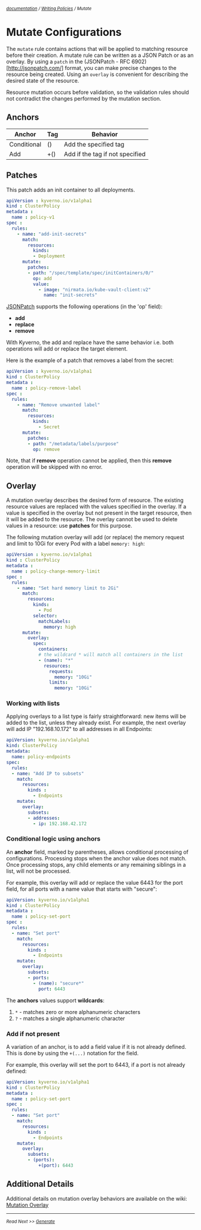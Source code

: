 <small>*[documentation](/README.md#documentation) / [Writing Policies](/documentation/writing-policies.md) / Mutate*</small>

# Mutate Configurations

The ```mutate``` rule contains actions that will be applied to matching resource before their creation. A mutate rule can be written as a JSON Patch or as an overlay. By using a ```patch``` in the (JSONPatch - RFC 6902)[http://jsonpatch.com/] format, you can make precise changes to the resource being created. Using an ```overlay``` is convenient for describing the desired state of the resource.

Resource mutation occurs before validation, so the validation rules should not contradict the changes performed by the mutation section.

## Anchors
| Anchor      	| Tag 	| Behavior                                    	|
|-------------	|-----	|---------------------------------------------	|
| Conditional 	| ()  	| Add the specified tag  	|
| Add         	| +() 	| Add if the tag if not specified             	|

## Patches

This patch adds an init container to all deployments.

````yaml
apiVersion : kyverno.io/v1alpha1
kind : ClusterPolicy
metadata :
  name : policy-v1
spec :
  rules:
    - name: "add-init-secrets"
      match:
        resources:
          kinds:
          - Deployment
      mutate:
        patches:
        - path: "/spec/template/spec/initContainers/0/"
          op: add
          value:
            - image: "nirmata.io/kube-vault-client:v2"
              name: "init-secrets"

````
[JSONPatch](http://jsonpatch.com/) supports the following operations (in the 'op' field):
* **add**
* **replace**
* **remove**

With Kyverno, the add and replace have the same behavior i.e. both operations will add or replace the target element.

Here is the example of a patch that removes a label from the secret:
````yaml
apiVersion : kyverno.io/v1alpha1
kind : ClusterPolicy
metadata :
  name : policy-remove-label
spec :
  rules:
    - name: "Remove unwanted label"
      match:
        resources:
          kinds:
            - Secret
      mutate:
        patches:
        - path: "/metadata/labels/purpose"
          op: remove
````

Note, that if **remove** operation cannot be applied, then this **remove** operation will be skipped with no error.

## Overlay

A mutation overlay describes the desired form of resource. The existing resource values are replaced with the values specified in the overlay. If a value is specified in the overlay but not present in the target resource, then it will be added to the resource. The overlay cannot be used to delete values in a resource: use **patches** for this purpose.

The following mutation overlay will add (or replace) the memory request and limit to 10Gi for every Pod with a label ```memory: high```:

````yaml
apiVersion : kyverno.io/v1alpha1
kind : ClusterPolicy
metadata :
  name : policy-change-memory-limit
spec :
  rules:
    - name: "Set hard memory limit to 2Gi"
      match:
        resources:
          kinds:
            - Pod
          selector:
            matchLabels:
              memory: high
      mutate:
        overlay:
          spec:
            containers:
            # the wildcard * will match all containers in the list
            - (name): "*"
              resources:
                requests:
                  memory: "10Gi"
                limits:
                  memory: "10Gi"

````

### Working with lists

Applying overlays to a list type is fairly straightforward: new items will be added to the list, unless they already exist. For example, the next overlay will add IP "192.168.10.172" to all addresses in all Endpoints:

````yaml
apiVersion: kyverno.io/v1alpha1
kind: ClusterPolicy
metadata:
  name: policy-endpoints
spec:
  rules:
  - name: "Add IP to subsets"
    match:
      resources:
        kinds :
          - Endpoints
    mutate:
      overlay:
        subsets:
        - addresses:
          - ip: 192.168.42.172
````


### Conditional logic using anchors

An **anchor** field, marked by parentheses, allows conditional processing of configurations. Processing stops when the anchor value does not match. Once processing stops, any child elements or any remaining siblings in a list, will not be processed.

 For example, this overlay will add or replace the value 6443 for the port field, for all ports with a name value that starts with "secure":

````yaml
apiVersion: kyverno.io/v1alpha1
kind : ClusterPolicy
metadata :
  name : policy-set-port
spec :
  rules:
  - name: "Set port"
    match:
      resources:
        kinds :
          - Endpoints
    mutate:
      overlay:
        subsets:
        - ports:
          - (name): "secure*"
            port: 6443
````

The **anchors** values support **wildcards**:
1. `*` - matches zero or more alphanumeric characters
2. `?` - matches a single alphanumeric character


### Add if not present

A variation of an anchor, is to add a field value if it is not already defined. This is done by using the ````+(...)```` notation for the field.

 For example, this overlay will set the port to 6443, if a port is not already defined:

````yaml
apiVersion: kyverno.io/v1alpha1
kind : ClusterPolicy
metadata :
  name : policy-set-port
spec :
  rules:
  - name: "Set port"
    match:
      resources:
        kinds :
          - Endpoints
    mutate:
      overlay:
        subsets:
        - (ports):
            +(port): 6443
````

## Additional Details

Additional details on mutation overlay behaviors are available on the wiki: [Mutation Overlay](https://github.com/nirmata/kyverno/wiki/Mutation-Overlay)

---
<small>*Read Next >> [Generate](/documentation/writing-policies-generate.md)*</small>
